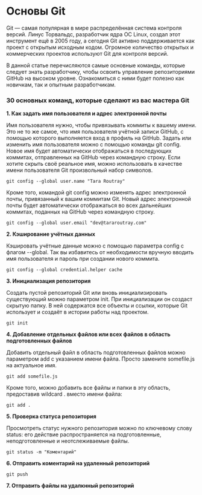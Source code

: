 # Основы Git

Git — самая популярная в мире распределённая система контроля версий. Линус Торвальдс, разработчик ядра ОС Linux, создал этот инструмент ещё в 2005 году, а сегодня Git активно поддерживается как проект с открытым исходным кодом. Огромное количество открытых и коммерческих проектов используют Git для контроля версий.

В данной статье перечисляются самые основные команды, которые следует знать разработчику, чтобы освоить управление репозиториями GitHub на высоком уровне. Ознакомиться с ними будет полезно как новичкам, так и опытным разработчикам.

### 30 основных команд, которые сделают из вас мастера Git 

**1. Как задать имя пользователя и адрес электронной почты**  

Имя пользователя нужно, чтобы привязывать коммиты к вашему имени. Это не то же самое, что имя пользователя учётной записи GitHub, с помощью которого выполняется вход в профиль на GitHub. Задать или изменить имя пользователя можно с помощью команды git config. Новое имя будет автоматически отображаться в последующих коммитах, отправленных на GitHub через командную строку. Если хотите скрыть своё реальное имя, можно использовать в качестве имени пользователя Git произвольный набор символов.
```
git config --global user.name "Tara Routray"
```  
Кроме того, командой git config можно изменять адрес электронной почты, привязанный к вашим коммитам Git. Новый адрес электронной почты будет автоматически отображаться во всех дальнейших коммитах, поданных на GitHub через командную строку.  
```
git config --global user.email "dev@tararoutray.com"
```  

**2. Кэширование учётных данных**

Кэшировать учётные данные можно с помощью параметра config с флагом --global. Так вы избавитесь от необходимости вручную вводить имя пользователя и пароль при создании нового коммита.  
```
git config --global credential.helper cache
```  

**3. Инициализация репозитория**  

Создать пустой репозиторий Git или вновь инициализировать существующий можно параметром init. При инициализации он создаст скрытую папку. В ней содержатся все объекты и ссылки, которые Git использует и создаёт в истории работы над проектом.  
```
git init
```   

**4. Добавление отдельных файлов или всех файлов в область подготовленных файлов**  

Добавить отдельный файл в область подготовленных файлов можно параметром add с указанием имени файла. Просто замените somefile.js на актуальное имя.  
```
git add somefile.js
```   
Кроме того, можно добавить все файлы и папки в эту область, предоставив wildcard . вместо имени файла:
```
git add .
```   

**5. Проверка статуса репозитория** 

Просмотреть статус нужного репозитория можно по ключевому слову status: его действие распространяется на подготовленные, неподготовленные и неотслеживаемые файлы.  
```
git status -m "Коментарий"
```
**6. Отправить коментарий на удаленный репозиторий**
```
git push
```
**7. Отправить файлы на удалкнный репозиторий**


